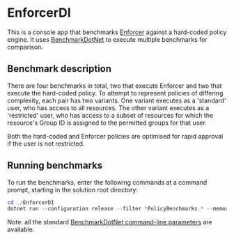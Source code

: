 # EnforcerDI

This is a console app that benchmarks [Enforcer](https://www.identityserver.com/documentation/enforcer/)
against a hard-coded policy engine. It uses [BenchmarkDotNet](https://benchmarkdotnet.org/) to execute
multiple benchmarks for comparison.

## Benchmark description

There are four benchmarks in total, two that execute Enforcer and two that execute the hard-coded
policy. To attempt to represent policies of differing complexity, each pair has two variants. One variant
executes as a 'standard' user, who has access to all resources. The other variant executes as a 'restricted'
user, who has access to a subset of resources for which the resource's Group ID is assigned to the permitted
groups for that user.

Both the hard-coded and Enforcer policies are optimised for rapid approval if the user is not restricted.

## Running benchmarks

To run the benchmarks, enter the following commands at a command prompt, starting in
the solution root directory:

```powershell
cd ./EnforcerDI
dotnet run --configuration release --filter *PolicyBenchmarks.* --memory
```

Note: all the standard [BenchmarkDotNet command-line parameters](https://benchmarkdotnet.org/articles/guides/console-args.html) are available.
